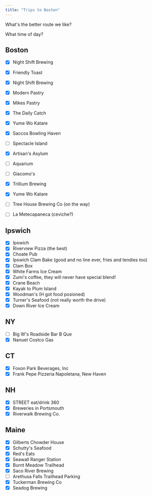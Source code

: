 ```yaml
---
title: "Trips to Boston"
---
```


What's the better route we like?

What time of day?

## Boston
- [X] Night Shift Brewing
- [X] Friendly Toast
- [X] Night Shift Brewing
- [X] Modern Pastry
- [X] Mikes Pastry
- [X] The Daily Catch
- [X] Yume Wo Katare
- [X] Saccos Bowling Haven
- [ ] Spectacle Island
- [X] Artisan's Asylum
- [ ] Aquarium
- [ ] Giacomo's
- [X] Trillium Brewing
- [X] Yume Wo Katare
- [ ] Tree House Brewing Co (on the way)
- [ ] La Metecapaneca (ceviche?)


## Ipswich

- [X] Ipswich
- [X] Riverview Pizza (the best)
- [X] Choate Pub
- [X] Ipswich Clam Bake (good and no line ever, fries and tendies too)
- [X] Clam Box
- [X] White Farms Ice Cream
- [X] Zumi's coffee, they will never have special blend!
- [X] Crane Beach
- [X] Kayak to Plum Island
- [X] Woodman's (H got food posioned)
- [X] Turner's Seafood (not really worth the drive)
- [X] Down River Ice Cream

## NY

- [ ] Big W's Roadside Bar B Que
- [X] Nanuet Costco Gas

## CT

- [X] Foxon Park Beverages, Inc
- [X] Frank Pepe Pizzeria Napoletana, New Haven

## NH
- [X] STREET eat/drink 360
- [X] Breweries in Portsmouth
- [X] Riverwalk Brewing Co.

## Maine

- [X] Gilberts Chowder House
- [X] Schutty's Seafood
- [X] Red's Eats
- [X] Seawall Ranger Station
- [X] Burnt Meadow Trailhead
- [X] Saco River Brewing
- [ ] Arethusa Falls Trailhead Parking
- [X] Tuckerman Brewing Co
- [X] Seadog Brewing
